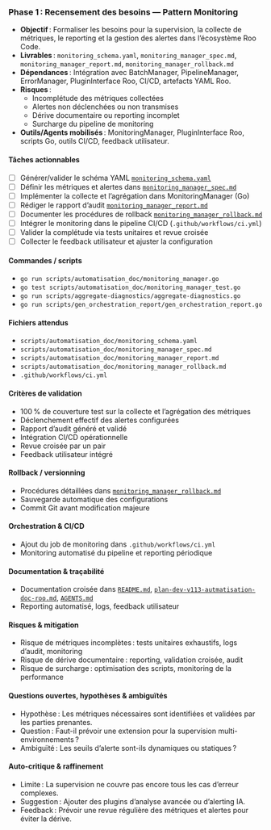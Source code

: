 ### Phase 1 : Recensement des besoins — Pattern Monitoring

- **Objectif** : Formaliser les besoins pour la supervision, la collecte de métriques, le reporting et la gestion des alertes dans l’écosystème Roo Code.
- **Livrables** : `monitoring_schema.yaml`, `monitoring_manager_spec.md`, `monitoring_manager_report.md`, `monitoring_manager_rollback.md`
- **Dépendances** : Intégration avec BatchManager, PipelineManager, ErrorManager, PluginInterface Roo, CI/CD, artefacts YAML Roo.
- **Risques** :  
  - Incomplétude des métriques collectées  
  - Alertes non déclenchées ou non transmises  
  - Dérive documentaire ou reporting incomplet  
  - Surcharge du pipeline de monitoring
- **Outils/Agents mobilisés** : MonitoringManager, PluginInterface Roo, scripts Go, outils CI/CD, feedback utilisateur.

#### Tâches actionnables
- [ ] Générer/valider le schéma YAML [`monitoring_schema.yaml`](scripts/automatisation_doc/monitoring_schema.yaml)
- [ ] Définir les métriques et alertes dans [`monitoring_manager_spec.md`](scripts/automatisation_doc/monitoring_manager_spec.md)
- [ ] Implémenter la collecte et l’agrégation dans MonitoringManager (Go)
- [ ] Rédiger le rapport d’audit [`monitoring_manager_report.md`](scripts/automatisation_doc/monitoring_manager_report.md)
- [ ] Documenter les procédures de rollback [`monitoring_manager_rollback.md`](scripts/automatisation_doc/monitoring_manager_rollback.md)
- [ ] Intégrer le monitoring dans le pipeline CI/CD (`.github/workflows/ci.yml`)
- [ ] Valider la complétude via tests unitaires et revue croisée
- [ ] Collecter le feedback utilisateur et ajuster la configuration

#### Commandes / scripts
- `go run scripts/automatisation_doc/monitoring_manager.go`
- `go test scripts/automatisation_doc/monitoring_manager_test.go`
- `go run scripts/aggregate-diagnostics/aggregate-diagnostics.go`
- `go run scripts/gen_orchestration_report/gen_orchestration_report.go`

#### Fichiers attendus
- `scripts/automatisation_doc/monitoring_schema.yaml`
- `scripts/automatisation_doc/monitoring_manager_spec.md`
- `scripts/automatisation_doc/monitoring_manager_report.md`
- `scripts/automatisation_doc/monitoring_manager_rollback.md`
- `.github/workflows/ci.yml`

#### Critères de validation
- 100 % de couverture test sur la collecte et l’agrégation des métriques
- Déclenchement effectif des alertes configurées
- Rapport d’audit généré et validé
- Intégration CI/CD opérationnelle
- Revue croisée par un pair
- Feedback utilisateur intégré

#### Rollback / versionning
- Procédures détaillées dans [`monitoring_manager_rollback.md`](scripts/automatisation_doc/monitoring_manager_rollback.md)
- Sauvegarde automatique des configurations
- Commit Git avant modification majeure

#### Orchestration & CI/CD
- Ajout du job de monitoring dans `.github/workflows/ci.yml`
- Monitoring automatisé du pipeline et reporting périodique

#### Documentation & traçabilité
- Documentation croisée dans [`README.md`](README.md), [`plan-dev-v113-autmatisation-doc-roo.md`](projet/roadmaps/plans/consolidated/plan-dev-v113-autmatisation-doc-roo.md), [`AGENTS.md`](AGENTS.md)
- Reporting automatisé, logs, feedback utilisateur

#### Risques & mitigation
- Risque de métriques incomplètes : tests unitaires exhaustifs, logs d’audit, monitoring
- Risque de dérive documentaire : reporting, validation croisée, audit
- Risque de surcharge : optimisation des scripts, monitoring de la performance

#### Questions ouvertes, hypothèses & ambiguïtés
- Hypothèse : Les métriques nécessaires sont identifiées et validées par les parties prenantes.
- Question : Faut-il prévoir une extension pour la supervision multi-environnements ?
- Ambiguïté : Les seuils d’alerte sont-ils dynamiques ou statiques ?

#### Auto-critique & raffinement
- Limite : La supervision ne couvre pas encore tous les cas d’erreur complexes.
- Suggestion : Ajouter des plugins d’analyse avancée ou d’alerting IA.
- Feedback : Prévoir une revue régulière des métriques et alertes pour éviter la dérive.